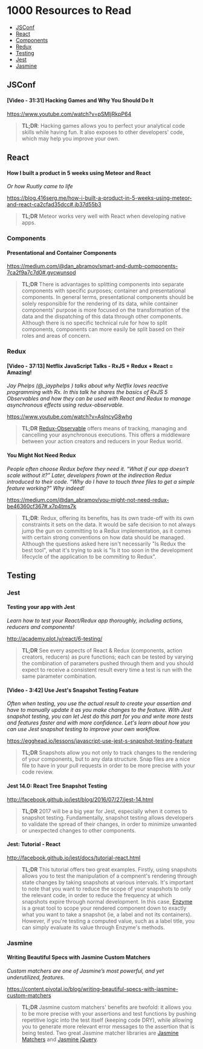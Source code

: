 # 1000 Resources to Read

- [JSConf](#jsconf)
- [React](#react)
 - [Components](#components)
 - [Redux](#redux)
- [Testing](#testing)
 - [Jest](#jest)
 - [Jasmine](#jasmine)

## JSConf

#### [Video - 31:31] Hacking Games and Why You Should Do It

https://www.youtube.com/watch?v=pSMljRkpP64

> **TL;DR**: Hacking games allows you to perfect your analytical code skills while having fun. It also exposes to other developers' code, which may help you improve your own.

## React

#### How I built a product in 5 weeks using Meteor and React

*Or how Ruutly came to life*

https://blog.416serg.me/how-i-built-a-product-in-5-weeks-using-meteor-and-react-ca2cfad35dcc#.jb37d55b3

> **TL;DR** Meteor works very well with React when developing native apps. 

### Components

#### Presentational and Container Components

https://medium.com/@dan_abramov/smart-and-dumb-components-7ca2f9a7c7d0#.gycwunsod

> **TL;DR** There is advantages to splitting components into separate components with specific purposes; container and presentational components. In general terms, presentational components should be solely responsible for the rendering of its data, while container components' purpose is more focused on the transformation of the data and the dispatching of this data through other components. Although there is no specific technical rule for how to split components, components can more easily be split based on their roles and areas of concern.

### Redux

#### [Video - 37:13] Netflix JavaScript Talks - RxJS + Redux + React = Amazing!
*Jay Phelps (@_jayphelps ) talks about why Netflix loves reactive programming with Rx. In this talk he shares the basics of RxJS 5 Observables and how they can be used with React and Redux to manage asynchronous effects using redux-observable.*

https://www.youtube.com/watch?v=AslncyG8whg

> **TL;DR** [Redux-Observable](https://github.com/redux-observable/redux-observable) offers means of tracking, managing and cancelling your asynchronous executions. This offers a middleware between your action creators and reducers in your Redux world.

#### You Might Not Need Redux

*People often choose Redux before they need it. “What if our app doesn’t scale without it?” Later, developers frown at the indirection Redux introduced to their code. “Why do I have to touch three files to get a simple feature working?” Why indeed!*

https://medium.com/@dan_abramov/you-might-not-need-redux-be46360cf367#.x7p4tms7k

> **TL;DR**: Redux, offering its benefits, has its own trade-off with its own constraints it sets on the data. It would be safe decision to not always jump the gun on committing to a Redux implementation, as it comes with certain strong conventions on how data should be managed. Although the questions asked here isn't necessarily "Is Redux the best tool", what it's trying to ask is "Is it too soon in the development lifecycle of the application to be commiting to Redux".

## Testing

### Jest

#### Testing your app with Jest
*Learn how to test your React/Redux app thoroughly, including actions, reducers and components!*

http://academy.plot.ly/react/6-testing/

> **TL;DR** See every aspects of React & Redux (components, action creators, reducers) as pure functions; each can be tested by varying the combination of parameters pushed through them and you should expect to receive a consistent result every time a test is run with the same parameter combination.

#### [Video - 3:42] Use Jest's Snapshot Testing Feature

*Often when testing, you use the actual result to create your assertion and have to manually update it as you make changes to the feature. With Jest snapshot testing, you can let Jest do this part for you and write more tests and features faster and with more confidence. Let's learn about how you can use Jest snapshot testing to improve your own workflow.*

https://egghead.io/lessons/javascript-use-jest-s-snapshot-testing-feature

> **TL;DR** Snapshots allow you not only to track changes to the rendering of your components, but to any data structure. Snap files are a nice file to have in your pull requests in order to be more precise with your code review.

#### Jest 14.0: React Tree Snapshot Testing

http://facebook.github.io/jest/blog/2016/07/27/jest-14.html

> **TL;DR** 2017 will be a big year for Jest, especially when it comes to snapshot testing. Fundamentally, snapshot testing allows developers to validate the spread of their changes, in order to minimize unwanted or unexpected changes to other components.

#### Jest: Tutorial - React

http://facebook.github.io/jest/docs/tutorial-react.html

> **TL;DR** This tutorial offers two great examples. Firstly, using snapshots allows you to test the manipulation of a compnent's rendering through state changes by taking snapshots at various intervals. It's important to note that you want to reduce the scope of your snapshots to only the relevant code, in order to reduce the frequency at which snapshots expire through normal development. In this case, [Enzyme](https://github.com/airbnb/enzyme) is a great tool to scope your rendered component down to exactly what you want to take a snapshot (ie, a label and not its containers). However, if you're testing a computed value, such as a label title, you can simply evaluate its value through Enzyme's methods.

### Jasmine

#### Writing Beautiful Specs with Jasmine Custom Matchers

*Custom matchers are one of Jasmine’s most powerful, and yet underutilized, features.*

https://content.pivotal.io/blog/writing-beautiful-specs-with-jasmine-custom-matchers

> **TL;DR** Jasmine custom matchers' benefits are twofold: it allows you to be more precise with your assertions and test functions by pushing repetitive logic into the test itself (keeping code DRY), while allowing you to generate more relevant error messages to the assertion that is being tested. Two great Jasmine matcher libraries are [Jasmine Matchers](https://github.com/JamieMason/Jasmine-Matchers) and [Jasmine jQuery](https://github.com/velesin/jasmine-jquery).
